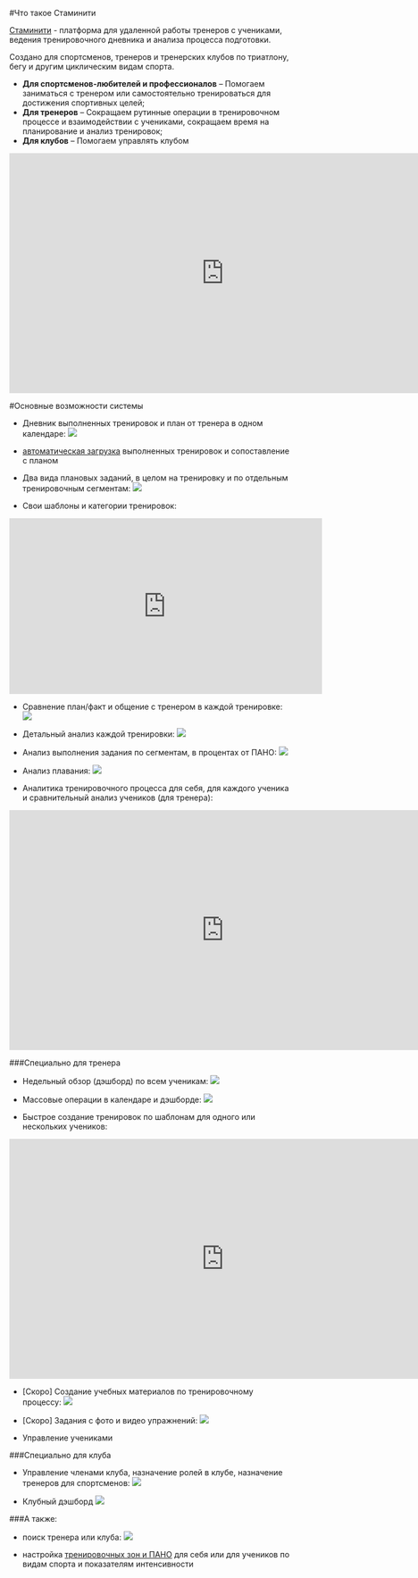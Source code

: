 #Что такое Стаминити

[Стаминити](https://staminity.com) - платформа для удаленной работы тренеров с учениками, ведения тренировочного дневника и анализа процесса подготовки. 

Создано для спортсменов, тренеров и тренерских клубов по триатлону, бегу и другим циклическим видам спорта. 

* **Для спортсменов-любителей и профессионалов** – Помогаем заниматься с тренером или самостоятельно тренироваться для достижения спортивных целей;
* **Для тренеров** – Cокращаем рутинные операции в тренировочном процессе и взаимодействии с учениками, сокращаем время на планирование и анализ тренировок; 
* **Для клубов** – Помогаем управлять клубом


<iframe width="768" height="430" src="https://www.youtube.com/embed/Y_H-ffsqMT8" frameborder="0" allowfullscreen></iframe>


#Основные возможности системы

* Дневник выполненных тренировок и план от тренера в одном календаре:
![](http://content.staminity.com/assets/images/about/calendar-view.png)

* [автоматическая загрузка](/questions/activity-auto-sync.md) выполненных тренировок и сопоставление с планом

* Два вида плановых заданий, в целом на тренировку и по отдельным тренировочным сегментам:
![](http://content.staminity.com/assets/images/about/two-activity-type.png)

* Свои шаблоны и категории тренировок:

<div style="width: 100%; max-width: 760px">
<iframe width="560" height="315" src="https://www.youtube.com/embed/tnrZ6dzNQVk" frameborder="0" allowfullscreen></iframe>
</div>

* Сравнение план/факт и общение с тренером в каждой тренировке:
![](http://content.staminity.com/assets/images/about/activity-plan-and-fact.png)

* Детальный анализ каждой тренировки: 
![](http://content.staminity.com/assets/images/about/activity-details.png)

* Анализ выполнения задания по сегментам, в процентах от ПАНО: 
![](http://content.staminity.com/assets/images/about/activity-structured2.png)

* Анализ плавания:
![](http://content.staminity.com/assets/images/about/activity-swim.png)

* Аналитика тренировочного процесса для себя, для каждого ученика и сравнительный анализ учеников (для тренера):

<iframe width="768" height="430" src="https://www.youtube.com/embed/AxLKeMMTn2Q" frameborder="0" allowfullscreen></iframe>

###Специально для тренера

* Недельный обзор (дэшборд) по всем ученикам:
![](http://content.staminity.com/assets/images/about/coach-dashboard.png)

* Массовые операции в календаре и дэшборде:
![](http://content.staminity.com/assets/images/about/copy-paste.gif)

* Быстрое создание тренировок по шаблонам для одного или нескольких учеников:

<iframe width="768" height="430" src="https://www.youtube.com/embed/CdPF1MPI-cc" frameborder="0" allowfullscreen></iframe>

* [Скоро] Создание учебных материалов по тренировочному процессу:
![](http://content.staminity.com/assets/images/about/record-foods.png)

* [Скоро] Задания с фото и видео упражнений:
![](http://content.staminity.com/assets/images/about/records-video.png)

* Управление учениками

###Специально для клуба
* Управление членами клуба, назначение ролей в клубе, назначение тренеров для спортсменов:
![](http://content.staminity.com/assets/images/about/club-management.png)

* Клубный дэшборд
![](http://content.staminity.com/assets/images/image.png)


###А также:
* поиск тренера или клуба:
![](http://content.staminity.com/assets/images/about/find-coach.png)

* настройка [тренировочных зон и ПАНО](/basics/intensity-zones.md) для себя или для учеников по видам спорта и показателям интенсивности